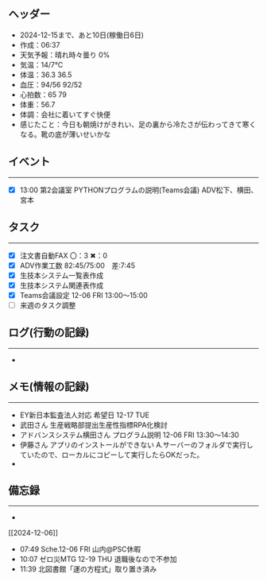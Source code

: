 ## ヘッダー
- 2024-12-15まで、あと10日(稼働日6日)
- 作成：06:37
- 天気予報：晴れ時々曇り 0%
- 気温：14/7℃
- 体温：36.3 36.5
- 血圧：94/56 92/52
- 心拍数：65 79
- 体重：56.7
- 体調：会社に着いてすぐ快便
- 感じたこと：今日も朝焼けがきれい、足の裏から冷たさが伝わってきて寒くなる。靴の底が薄いせいかな

## イベント
***
- [x] 13:00 第2会議室 PYTHONプログラムの説明(Teams会議) ADV松下、横田、宮本

## タスク
***
- [x] 注文書自動FAX 〇：3 ✖：0
- [x] ADV作業工数 82:45/75:00　差:7:45
- [x] 生技本システム一覧表作成
- [x] 生技本システム関連表作成
- [x] Teams会議設定 12-06 FRI 13:00～15:00
- [ ] 来週のタスク調整

## ログ(行動の記録)
***
- 

## メモ(情報の記録)
***
- EY新日本監査法人対応 希望日 12-17 TUE
- 武田さん 生産戦略部提出生産性指標RPA化検討
- アドバンスシステム横田さん プログラム説明 12-06 FRI 13:30～14:30
- 伊藤さん アプリのインストールができない
  A.サーバーのフォルダで実行していたので、ローカルにコピーして実行したらOKだった。
- 

## 備忘録
***
- 


[[2024-12-06]]


- 07:49 Sche.12-06 FRI 山内@PSC休暇 
- 10:07 ゼロ災MTG 12-19 THU 退職後なので不参加
- 11:39 北図書館「運の方程式」取り置き済み 
